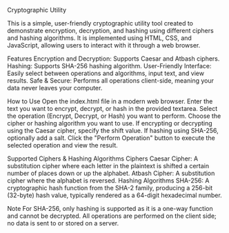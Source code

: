 Cryptographic Utility

This is a simple, user-friendly cryptographic utility tool created to demonstrate encryption, decryption, and hashing using different ciphers and hashing algorithms. It is implemented using HTML, CSS, and JavaScript, allowing users to interact with it through a web browser.

Features
Encryption and Decryption: Supports Caesar and Atbash ciphers.
Hashing: Supports SHA-256 hashing algorithm.
User-Friendly Interface: Easily select between operations and algorithms, input text, and view results.
Safe & Secure: Performs all operations client-side, meaning your data never leaves your computer.

How to Use
Open the index.html file in a modern web browser.
Enter the text you want to encrypt, decrypt, or hash in the provided textarea.
Select the operation (Encrypt, Decrypt, or Hash) you want to perform.
Choose the cipher or hashing algorithm you want to use.
If encrypting or decrypting using the Caesar cipher, specify the shift value.
If hashing using SHA-256, optionally add a salt.
Click the "Perform Operation" button to execute the selected operation and view the result.

Supported Ciphers & Hashing Algorithms
Ciphers
Caesar Cipher: A substitution cipher where each letter in the plaintext is shifted a certain number of places down or up the alphabet.
Atbash Cipher: A substitution cipher where the alphabet is reversed.
Hashing Algorithms
SHA-256: A cryptographic hash function from the SHA-2 family, producing a 256-bit (32-byte) hash value, typically rendered as a 64-digit hexadecimal number.

Note
For SHA-256, only hashing is supported as it is a one-way function and cannot be decrypted.
All operations are performed on the client side; no data is sent to or stored on a server.
